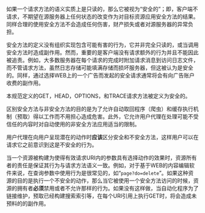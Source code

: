 如果一个请求方法的语义实质上是只读的，那么它被视为“安全的”；即，客户端不请求，不期望在源服务器上任何状态的改变作为对目标资源应用安全方法的结果。同样合理的使用安全方法不会造成任何伤害，财产损失或者对源服务器的异常负担。

安全方法的定义没有组织实现包含可能有害的行为，它并非完全只读的，或当调用安全方法时造成副作用。然而，重要的是客户端没有请求额外的行为并且不能因此被追责。例如，大多数服务器在每个请求的完成时附加请求消息到访问日志文件，而不管请求方法，虽然日志存储可能填满存储而损坏服务器，但这被认为是安全的。同样，通过选择WEB上的一个广告而发起的安全请求通常将会有向广告账户收费的副作用。

本规范定义的GET，HEAD，OPTIONS，和TRACE请求方法被定义为安全的。

区别安全方法与非安全方法的目的是为了允许自动取回程序（爬虫）和缓存执行机制（预取）得以工作而不用担心造成危害。此外，它允许用户代理在处理可能不受信任的内容时对自动使用的非安全方法应用适当的限制。

用户代理在向用户呈现潜在的动作时**应该**区分安全和不安全方法，这样用户可以在请求它之前意识到这是不安全的行为。

当一个资源被构建为使得有效请求URI内的参数具有选择动作的效果时，资源所有者的责任是保证其行为与请求方法语义一致。例如，对于基于WEB的内容编辑软件来说，在查询参数中使用行为是很常见的，如“`page?do=delete`”。如果这种资源的目的是执行一个不安全的动作，那么当它被使用一个安全方法访问的时候，资源的拥有者**必须**禁用或者不允许那样的行为。如果没有这样做，当自动化程序为了链接维护，预取已经构建搜索索引等，在每个URI引用上执行GET时，将会造成未预料的的副作用。

